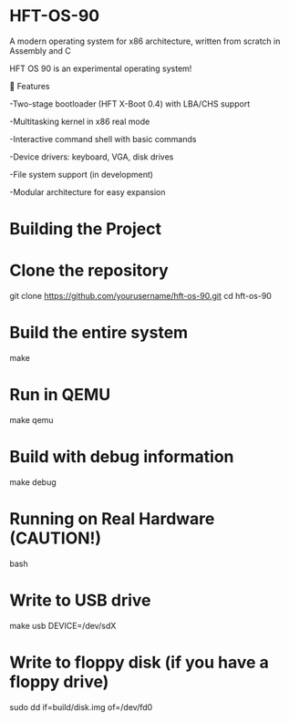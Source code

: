 # HFT-OS-90

A modern operating system for x86 architecture, written from scratch in Assembly and C

HFT OS 90 is an experimental operating system!

🚀 Features

-Two-stage bootloader (HFT X-Boot 0.4) with LBA/CHS support

-Multitasking kernel in x86 real mode

-Interactive command shell with basic commands

-Device drivers: keyboard, VGA, disk drives

-File system support (in development)

-Modular architecture for easy expansion

# Building the Project

# Clone the repository
git clone https://github.com/yourusername/hft-os-90.git
cd hft-os-90

# Build the entire system
make

# Run in QEMU
make qemu

# Build with debug information
make debug


# Running on Real Hardware (CAUTION!)
bash

# Write to USB drive
make usb DEVICE=/dev/sdX

# Write to floppy disk (if you have a floppy drive)
sudo dd if=build/disk.img of=/dev/fd0
